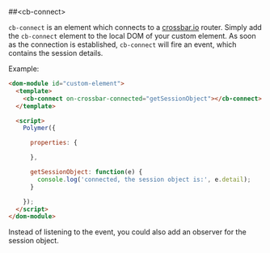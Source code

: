 ##&lt;cb-connect&gt;


`cb-connect` is an element which connects to a [crossbar.io](http://crossbar.io) router.
Simply add the `cb-connect` element to the local DOM of your custom element. As soon as the connection is established, `cb-connect` will fire an event, which contains the session details.

Example:


```html
<dom-module id="custom-element">
  <template>
    <cb-connect on-crossbar-connected="getSessionObject"></cb-connect>
  </template>

  <script>
    Polymer({

      properties: {

      },

      getSessionObject: function(e) {
        console.log('connected, the session object is:', e.detail);
      }

    });
  </script>
</dom-module>
```
Instead of listening to the event, you could also add an observer for the session object.

